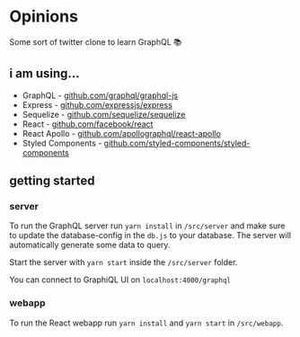 # Opinions

Some sort of twitter clone to learn GraphQL 📚

## i am using...

* GraphQL - [github.com/graphql/graphql-js](https://github.com/graphql/graphql-js)
* Express - [github.com/expressjs/express](https://github.com/expressjs/express)
* Sequelize - [github.com/sequelize/sequelize](https://github.com/sequelize/sequelize)
* React - [github.com/facebook/react](https://github.com/facebook/react)
* React Apollo - [github.com/apollographql/react-apollo](https://github.com/apollographql/react-apollo)
* Styled Components - [github.com/styled-components/styled-components](https://github.com/styled-components/styled-components)

## getting started

### server

To run the GraphQL server run `yarn install` in `/src/server` and make sure to update the database-config in the `db.js` 
to your database. The server will automatically generate some data to query.

Start the server with `yarn start` inside the `/src/server` folder.

You can connect to GraphiQL UI on `localhost:4000/graphql`

### webapp

To run the React webapp run `yarn install` and `yarn start` in `/src/webapp`.